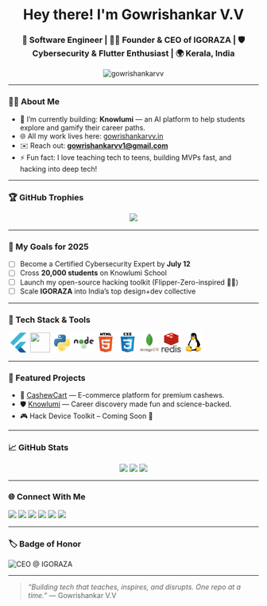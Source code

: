 <h1 align="center">Hey there! I'm Gowrishankar V.V</h1>
<h3 align="center">🚀 Software Engineer | 🧑‍💼 Founder & CEO of IGORAZA | 🛡️ Cybersecurity & Flutter Enthusiast | 🌍 Kerala, India</h3>

<p align="center">
  <img src="https://komarev.com/ghpvc/?username=gowrishankarvv&label=Profile%20views&color=0e75b6&style=flat" alt="gowrishankarvv" />
</p>

---

### 🧑‍💼 About Me

- 🔭 I’m currently building: **Knowlumi** — an AI platform to help students explore and gamify their career paths.
- 🌐 All my work lives here: [gowrishankarvv.in](https://gowrishankarvv.in)
- ✉️ Reach out: **gowrishankarvv1@gmail.com**
- ⚡ Fun fact: I love teaching tech to teens, building MVPs fast, and hacking into deep tech!

---

### 🏆 GitHub Trophies

<p align="center">
  <a href="https://github.com/ryo-ma/github-profile-trophy">
    <img src="https://github-profile-trophy.vercel.app/?username=gowrishankarvv&theme=radical&row=2&column=3" />
  </a>
</p>

---

### 🚀 My Goals for 2025

- [ ] Become a Certified Cybersecurity Expert by **July 12**
- [ ] Cross **20,000 students** on Knowlumi School
- [ ] Launch my open-source hacking toolkit (Flipper-Zero-inspired 🐱‍💻)
- [ ] Scale **IGORAZA** into India’s top design+dev collective

---

### 🧠 Tech Stack & Tools

<p align="left">
  <img src="https://raw.githubusercontent.com/devicons/devicon/master/icons/flutter/flutter-original.svg" width="40" height="40"/> 
  <img src="https://www.vectorlogo.zone/logos/dartlang/dartlang-icon.svg" width="40" height="40"/> 
  <img src="https://raw.githubusercontent.com/devicons/devicon/master/icons/python/python-original.svg" width="40" height="40"/> 
  <img src="https://raw.githubusercontent.com/devicons/devicon/master/icons/nodejs/nodejs-original-wordmark.svg" width="40" height="40"/> 
  <img src="https://raw.githubusercontent.com/devicons/devicon/master/icons/html5/html5-original-wordmark.svg" width="40" height="40"/> 
  <img src="https://raw.githubusercontent.com/devicons/devicon/master/icons/css3/css3-original-wordmark.svg" width="40" height="40"/> 
  <img src="https://raw.githubusercontent.com/devicons/devicon/master/icons/mongodb/mongodb-original-wordmark.svg" width="40" height="40"/> 
  <img src="https://raw.githubusercontent.com/devicons/devicon/master/icons/redis/redis-original-wordmark.svg" width="40" height="40"/> 
  <img src="https://raw.githubusercontent.com/devicons/devicon/master/icons/linux/linux-original.svg" width="40" height="40"/> 
</p>

---

### 📌 Featured Projects

- 🧩 [CashewCart](https://github.com/Gowrishankarvv/marmelos.git) — E-commerce platform for premium cashews.
- 🛡️ [Knowlumi](https://github.com/Gowrishankarvv/CEO.me.git) — Career discovery made fun and science-backed.
- 🎮 Hack Device Toolkit – Coming Soon 👀

---

### 📈 GitHub Stats

<p align="center">
  <img src="https://github-readme-stats.vercel.app/api?username=gowrishankarvv&show_icons=true&theme=tokyonight" />
  <img src="https://github-readme-stats.vercel.app/api/top-langs/?username=gowrishankarvv&layout=compact&theme=tokyonight" />
  <img src="https://github-readme-streak-stats.herokuapp.com/?user=gowrishankarvv&theme=tokyonight" />
</p>

---

### 🌐 Connect With Me

<p align="left">
  <a href="https://codepen.io/gowrishankarvv"><img src="https://img.shields.io/badge/CodePen-000000?style=for-the-badge&logo=codepen" /></a>
  <a href="https://twitter.com/gowrishankarvv"><img src="https://img.shields.io/badge/Twitter-1DA1F2?style=for-the-badge&logo=twitter" /></a>
  <a href="https://linkedin.com/in/gowrishankar-v-v-0687241a7"><img src="https://img.shields.io/badge/LinkedIn-0077B5?style=for-the-badge&logo=linkedin" /></a>
  <a href="https://instagram.com/gowrishankar.v.v"><img src="https://img.shields.io/badge/Instagram-E4405F?style=for-the-badge&logo=instagram" /></a>
  <a href="https://www.hackerrank.com/gowrishankarvv1"><img src="https://img.shields.io/badge/HackerRank-2EC866?style=for-the-badge&logo=hackerrank" /></a>
  <a href="https://www.hackerearth.com/@gowrishankarvv1"><img src="https://img.shields.io/badge/HackerEarth-323754?style=for-the-badge&logo=hackerearth" /></a>
</p>

---

### 🏷️ Badge of Honor

![CEO @ IGORAZA](https://img.shields.io/badge/CEO%20@-IGORAZA-black?style=for-the-badge&logo=github)

---

> *“Building tech that teaches, inspires, and disrupts. One repo at a time.”* — Gowrishankar V.V




